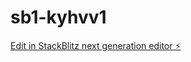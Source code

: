 # sb1-kyhvv1

[Edit in StackBlitz next generation editor ⚡️](https://stackblitz.com/~/github.com/t0y0chi/sb1-kyhvv1)